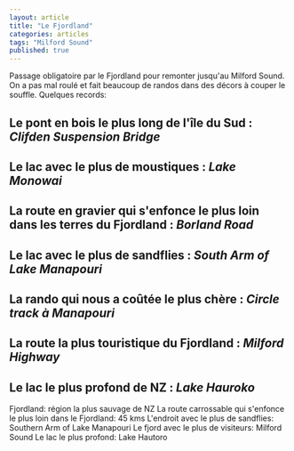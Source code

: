 ```yaml
---
layout: article
title: "Le Fjordland"
categories: articles
tags: "Milford Sound"
published: true
---
```


Passage obligatoire par le Fjordland pour remonter jusqu'au Milford Sound. On a pas mal roulé et fait beaucoup de randos dans des décors à couper le souffle. Quelques records:

## Le pont en bois le plus long de l'île du Sud : *Clifden Suspension Bridge*

## Le lac avec le plus de moustiques : *Lake Monowai*

## La route en gravier qui s'enfonce le plus loin dans les terres du Fjordland : *Borland Road*

## Le lac avec le plus de sandflies : *South Arm of Lake Manapouri*

## La rando qui nous a coûtée le plus chère : *Circle track à Manapouri*

## La route la plus touristique du Fjordland : *Milford Highway*

## Le lac le plus profond de NZ : *Lake Hauroko*












Fjordland: région la plus sauvage de NZ
La route carrossable qui s'enfonce le plus loin dans le Fjordland: 45 kms 
L'endroit avec le plus de sandflies: Southern Arm of Lake Manapouri
Le fjord avec le plus de visiteurs: Milford Sound
Le lac le plus profond: Lake Hautoro